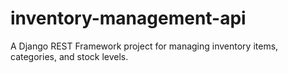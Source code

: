 # inventory-management-api
A Django REST Framework project for managing inventory items, categories, and stock levels.
